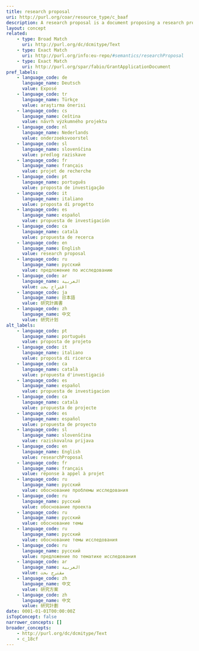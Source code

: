 ```yaml
---
title: research proposal
uri: http://purl.org/coar/resource_type/c_baaf
description: A research proposal is a document proposing a research project, generally in the sciences or academia, and generally constitutes a request for sponsorship of that research (https://en.wikipedia.org/wiki/Research_proposal)
layout: concept
related:
    - type: Broad Match
      uri: http://purl.org/dc/dcmitype/Text
    - type: Exact Match
      uri: http://purl.org/info:eu-repo/#semantics/researchProposal
    - type: Exact Match
      uri: http://purl.org/spar/fabio/GrantApplicationDocument
pref_labels:
    - language_code: de
      language_name: Deutsch
      value: Exposé
    - language_code: tr
      language_name: Türkçe
      value: araştırma önerisi
    - language_code: cs
      language_name: čeština
      value: návrh výzkumného projektu
    - language_code: nl
      language_name: Nederlands
      value: onderzoeksvoorstel
    - language_code: sl
      language_name: slovenščina
      value: predlog raziskave
    - language_code: fr
      language_name: français
      value: projet de recherche
    - language_code: pt
      language_name: português
      value: proposta de investigação
    - language_code: it
      language_name: italiano
      value: proposta di progetto
    - language_code: es
      language_name: español
      value: propuesta de investigación
    - language_code: ca
      language_name: català
      value: propuesta de recerca
    - language_code: en
      language_name: English
      value: research proposal
    - language_code: ru
      language_name: русский
      value: предложение по исследованию
    - language_code: ar
      language_name: العربية
      value: اقتراح بحث
    - language_code: ja
      language_name: 日本語
      value: 研究計画書
    - language_code: zh
      language_name: 中文
      value: 研究计划
alt_labels:
    - language_code: pt
      language_name: português
      value: proposta de projeto
    - language_code: it
      language_name: italiano
      value: proposta di ricerca
    - language_code: ca
      language_name: català
      value: propuesta d'investigació
    - language_code: es
      language_name: español
      value: propuesta de investigacion
    - language_code: ca
      language_name: català
      value: propuesta de projecte
    - language_code: es
      language_name: español
      value: propuesta de proyecto
    - language_code: sl
      language_name: slovenščina
      value: raziskovalna prijava
    - language_code: en
      language_name: English
      value: researchProposal
    - language_code: fr
      language_name: français
      value: réponse à appel à projet
    - language_code: ru
      language_name: русский
      value: обоснование проблемы исследования
    - language_code: ru
      language_name: русский
      value: обоснование проекта
    - language_code: ru
      language_name: русский
      value: обоснование темы
    - language_code: ru
      language_name: русский
      value: обоснование темы исследования
    - language_code: ru
      language_name: русский
      value: предложение по тематике исследования
    - language_code: ar
      language_name: العربية
      value: مقترح بحث
    - language_code: zh
      language_name: 中文
      value: 研究方案
    - language_code: zh
      language_name: 中文
      value: 研究計劃
date: 0001-01-01T00:00:00Z
isTopConcept: false
narrower_concepts: []
broader_concepts:
    - http://purl.org/dc/dcmitype/Text
    - c_18cf
---
```


